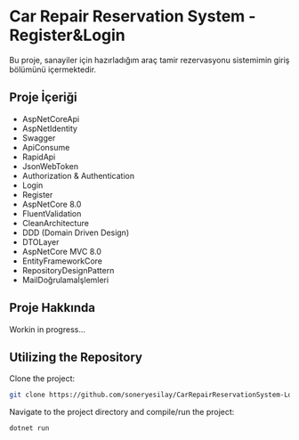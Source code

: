 # Car Repair Reservation System - Register&Login

Bu proje, sanayiler için hazırladığım araç tamir rezervasyonu sistemimin giriş bölümünü içermektedir.

## Proje İçeriği

- AspNetCoreApi
- AspNetIdentity
- Swagger
- ApiConsume
- RapidApi
- JsonWebToken
- Authorization & Authentication
- Login
- Register
- AspNetCore 8.0
- FluentValidation
- CleanArchitecture
- DDD (Domain Driven Design)
- DTOLayer
- AspNetCore MVC 8.0
- EntityFrameworkCore
- RepositoryDesignPattern
- MailDoğrulamaİşlemleri


## Proje Hakkında

Workin in progress...

## Utilizing the Repository

Clone the project: 

```bash
git clone https://github.com/soneryesilay/CarRepairReservationSystem-LoginPage.git
```
Navigate to the project directory and compile/run the project:
```bash
dotnet run
